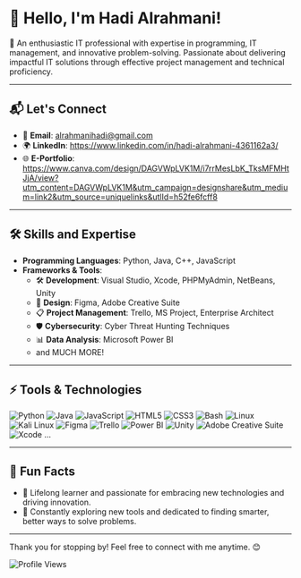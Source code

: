 # 👋 Hello, I'm Hadi Alrahmani!

🚀 An enthusiastic IT professional with expertise in programming, IT management, and innovative problem-solving. Passionate about delivering impactful IT solutions through effective project management and technical proficiency.

---

## 📬 Let's Connect
- 📧 **Email**: alrahmanihadi@gmail.com
- 🌍 **LinkedIn**: https://www.linkedin.com/in/hadi-alrahmani-4361162a3/
- 🌐 **E-Portfolio**: https://www.canva.com/design/DAGVWpLVK1M/i7rrMesLbK_TksMFMHtJjA/view?utm_content=DAGVWpLVK1M&utm_campaign=designshare&utm_medium=link2&utm_source=uniquelinks&utlId=h52fe6fcff8

---

## 🛠️ Skills and Expertise
- **Programming Languages**: Python, Java, C++, JavaScript
- **Frameworks & Tools**:
  - 🛠️ **Development**: Visual Studio, Xcode, PHPMyAdmin, NetBeans, Unity
  - 🎨 **Design**: Figma, Adobe Creative Suite
  - 📋 **Project Management**: Trello, MS Project, Enterprise Architect
  - 🛡️ **Cybersecurity**: Cyber Threat Hunting Techniques
  - 📊 **Data Analysis**: Microsoft Power BI
  - and MUCH MORE!

---

## ⚡ Tools & Technologies
![Python](https://img.shields.io/badge/-Python-3776AB?logo=python&logoColor=white)
![Java](https://img.shields.io/badge/-Java-007396?logo=java&logoColor=white)
![JavaScript](https://img.shields.io/badge/-JavaScript-F7DF1E?logo=javascript&logoColor=black)
![HTML5](https://img.shields.io/badge/-HTML5-E34F26?logo=html5&logoColor=white)
![CSS3](https://img.shields.io/badge/-CSS3-1572B6?logo=css3&logoColor=white)
![Bash](https://img.shields.io/badge/-Bash-4EAA25?logo=gnu-bash&logoColor=white)
![Linux](https://img.shields.io/badge/-Linux-FCC624?logo=linux&logoColor=black)
![Kali Linux](https://img.shields.io/badge/-Kali%20Linux-557C94?logo=kali-linux&logoColor=white)
![Figma](https://img.shields.io/badge/-Figma-F24E1E?logo=figma&logoColor=white)
![Trello](https://img.shields.io/badge/-Trello-0079BF?logo=trello&logoColor=white)
![Power BI](https://img.shields.io/badge/-PowerBI-F2C811?logo=powerbi&logoColor=black)
![Unity](https://img.shields.io/badge/-Unity-000000?logo=unity&logoColor=white)
![Adobe Creative Suite](https://img.shields.io/badge/-Adobe-FF0000?logo=adobe&logoColor=white)
![Xcode](https://img.shields.io/badge/-Xcode-1575F9?logo=xcode&logoColor=white) ...

---

## 🎉 Fun Facts
- 🌱 Lifelong learner and passionate for embracing new technologies and driving innovation.
- 🚀 Constantly exploring new tools and dedicated to finding smarter, better ways to solve problems.

---

Thank you for stopping by! Feel free to connect with me anytime. 😊

![Profile Views](https://komarev.com/ghpvc/?username=yourusername&color=green)

